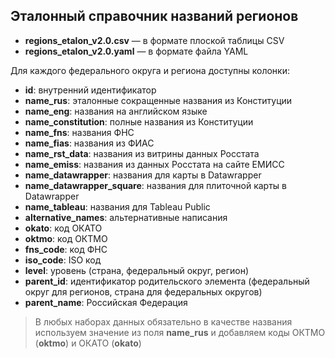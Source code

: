 ## Эталонный справочник названий регионов


- **regions_etalon_v2.0.csv** — в формате плоской таблицы CSV
- **regions_etalon_v2.0.yaml** — в формате файла YAML

Для каждого федерального округа и региона доступны колонки:

- **id**: внутренний идентификатор
- **name_rus**: эталонные сокращенные названия из Конституции
- **name_eng**: названия на английском языке
- **name_constitution**: полные названия из Конституции
- **name_fns**: названия ФНС
- **name_fias**: названия из ФИАС
- **name_rst_data**: названия из витрины данных Росстата
- **name_emiss**: названия из данных Росстата на сайте ЕМИСС
- **name_datawrapper**: названия для карты в Datawrapper
- **name_datawrapper_square**: названия для плиточной карты в Datawrapper
- **name_tableau**: названия для Tableau Public
- **alternative_names**: альтернативные написания
- **okato**: код ОКАТО
- **oktmo**: код ОКТМО
- **fns_code**: код ФНС
- **iso_code**: ISO код
- **level**: уровень (страна, федеральный округ, регион)
- **parent_id**: идентификатор родительского элемента (федеральный округ для регионов, страна для федеральных округов)
- **parent_name**: Российская Федерация

> В любых наборах данных обязательно в качестве названия используем значение из поля **name_rus** и
> добавляем коды ОКТМО (**oktmo**)
> и ОКАТО (**okato**)